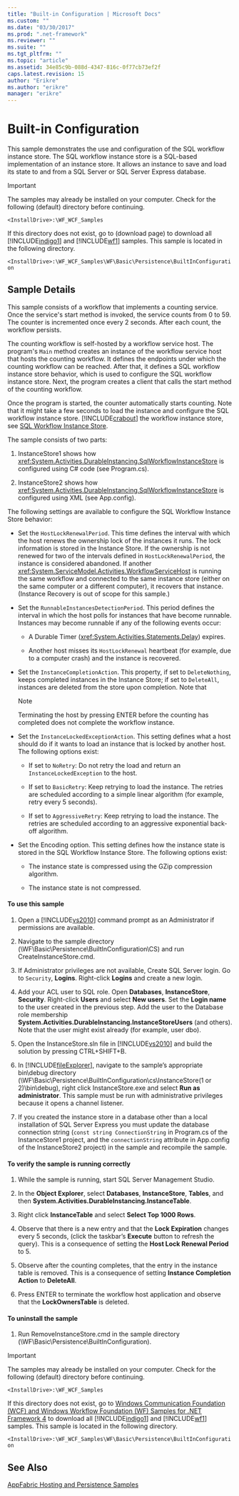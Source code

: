 ```yaml
---
title: "Built-in Configuration | Microsoft Docs"
ms.custom: ""
ms.date: "03/30/2017"
ms.prod: ".net-framework"
ms.reviewer: ""
ms.suite: ""
ms.tgt_pltfrm: ""
ms.topic: "article"
ms.assetid: 34e85c9b-088d-4347-816c-0f77cb73ef2f
caps.latest.revision: 15
author: "Erikre"
ms.author: "erikre"
manager: "erikre"
---
```

# Built-in Configuration
This sample demonstrates the use and configuration of the SQL workflow instance store. The SQL workflow instance store is a SQL-based implementation of an instance store. It allows an instance to save and load its state to and from a SQL Server or SQL Server Express database.  
  
> [!IMPORTANT]
>  The samples may already be installed on your computer. Check for the following (default) directory before continuing.  
>   
>  `<InstallDrive>:\WF_WCF_Samples`  
>   
>  If this directory does not exist, go to (download page) to download all [!INCLUDE[indigo1](../../../../includes/indigo1-md.md)] and [!INCLUDE[wf1](../../../../includes/wf1-md.md)] samples. This sample is located in the following directory.  
>   
>  `<InstallDrive>:\WF_WCF_Samples\WF\Basic\Persistence\BuiltInConfiguration`  
  
## Sample Details  
 This sample consists of a workflow that implements a counting service. Once the service's start method is invoked, the service counts from 0 to 59. The counter is incremented once every 2 seconds. After each count, the workflow persists.  
  
 The counting workflow is self-hosted by a workflow service host. The program's `Main` method creates an instance of the workflow service host that hosts the counting workflow. It defines the endpoints under which the counting workflow can be reached. After that, it defines a SQL workflow instance store behavior, which is used to configure the SQL workflow instance store. Next, the program creates a client that calls the start method of the counting workflow.  
  
 Once the program is started, the counter automatically starts counting. Note that it might take a few seconds to load the instance and configure the SQL workflow instance store. [!INCLUDE[crabout](../../../../includes/crabout-md.md)] the workflow instance store, see [SQL Workflow Instance Store](../../../../docs/framework/windows-workflow-foundation/sql-workflow-instance-store.md).  
  
 The sample consists of two parts:  
  
1.  InstanceStore1 shows how <xref:System.Activities.DurableInstancing.SqlWorkflowInstanceStore> is configured using C# code (see Program.cs).  
  
2.  InstanceStore2 shows how <xref:System.Activities.DurableInstancing.SqlWorkflowInstanceStore> is configured using XML (see App.config).  
  
 The following settings are available to configure the SQL Workflow Instance Store behavior:  
  
-   Set the `HostLockRenewalPeriod`. This time defines the interval with which the host renews the ownership lock of the instances it runs. The lock information is stored in the Instance Store. If the ownership is not renewed for two of the intervals defined in `HostLockRenewalPeriod`, the instance is considered abandoned. If another <xref:System.ServiceModel.Activities.WorkflowServiceHost> is running the same workflow and connected to the same instance store (either on the same computer or a different computer), it recovers that instance. (Instance Recovery is out of scope for this sample.)  
  
-   Set the `RunnableInstancesDetectionPeriod`. This period defines the interval in which the host polls for instances that have become runnable. Instances may become runnable if any of the following events occur:  
  
    -   A Durable Timer (<xref:System.Activities.Statements.Delay>) expires.  
  
    -   Another host misses its `HostLockRenewal` heartbeat (for example, due to a computer crash) and the instance is recovered.  
  
-   Set the `InstanceCompletionAction`. This property, if set to `DeleteNothing`, keeps completed instances in the Instance Store; if set to `DeleteAll`, instances are deleted from the store upon completion. Note that  
  
    > [!NOTE]
    >  Terminating the host by pressing ENTER before the counting has completed does not complete the workflow instance.  
  
-   Set the `InstanceLockedExceptionAction`. This setting defines what a host should do if it wants to load an instance that is locked by another host. The following options exist:  
  
    -   If set to `NoRetry`: Do not retry the load and return an `InstanceLockedException` to the host.  
  
    -   If set to `BasicRetry`: Keep retrying to load the instance. The retries are scheduled according to a simple linear algorithm (for example, retry every 5 seconds).  
  
    -   If set to `AggressiveRetry`: Keep retrying to load the instance. The retries are scheduled according to an aggressive exponential back-off algorithm.  
  
-   Set the Encoding option. This setting defines how the instance state is stored in the SQL Workflow Instance Store. The following options exist:  
  
    -   The instance state is compressed using the GZip compression algorithm.  
  
    -   The instance state is not compressed.  
  
#### To use this sample  
  
1.  Open a [!INCLUDE[vs2010](../../../../includes/vs2010-md.md)] command prompt as an Administrator if permissions are available.  
  
2.  Navigate to the sample directory (\WF\Basic\Persistence\BuiltInConfiguration\CS) and run CreateInstanceStore.cmd.  
  
3.  If Administrator privileges are not available, Create SQL Server login. Go to `Security`, **Logins**. Right-click **Logins** and create a new login.  
  
4.  Add your ACL user to SQL role. Open **Databases**, **InstanceStore**, **Security**. Right-click **Users** and select **New users**. Set the **Login name** to the user created in the previous step. Add the user to the Database role membership **System.Activities.DurableInstancing.InstanceStoreUsers** (and others). Note that the user might exist already (for example, user dbo).  
  
5.  Open the InstanceStore.sln file in [!INCLUDE[vs2010](../../../../includes/vs2010-md.md)] and build the solution by pressing CTRL+SHIFT+B.  
  
6.  In [!INCLUDE[fileExplorer](../../../../includes/fileexplorer-md.md)], navigate to the sample’s appropriate bin\debug directory (\WF\Basic\Persistence\BuiltInConfiguration\cs\InstanceStore(1 or 2)\bin\debug), right click InstanceStore.exe and select **Run as administrator**. This sample must be run with administrative privileges because it opens a channel listener.  
  
7.  If you created the instance store in a database other than a local installation of SQL Server Express you must update the database connection string (`const string ConnectionString` in Program.cs of the InstanceStore1 project, and the `connectionString` attribute in App.config of the InstanceStore2 project) in the sample and recompile the sample.  
  
#### To verify the sample is running correctly  
  
1.  While the sample is running, start SQL Server Management Studio.  
  
2.  In the **Object Explorer**, select **Databases**, **InstanceStore**, **Tables**, and then **System.Activities.DurableInstancing.InstanceTable**.  
  
3.  Right click **InstanceTable** and select **Select Top 1000 Rows**.  
  
4.  Observe that there is a new entry and that the **Lock Expiration** changes every 5 seconds, (click the taskbar’s **Execute** button to refresh the query). This is a consequence of setting the **Host Lock Renewal Period** to 5.  
  
5.  Observe after the counting completes, that the entry in the instance table is removed. This is a consequence of setting **Instance Completion Action** to **DeleteAll**.  
  
6.  Press ENTER to terminate the workflow host application and observe that the **LockOwnersTable** is deleted.  
  
#### To uninstall the sample  
  
1.  Run RemoveInstanceStore.cmd in the sample directory (\WF\Basic\Persistence\BuiltInConfiguration).  
  
> [!IMPORTANT]
>  The samples may already be installed on your computer. Check for the following (default) directory before continuing.  
>   
>  `<InstallDrive>:\WF_WCF_Samples`  
>   
>  If this directory does not exist, go to [Windows Communication Foundation (WCF) and Windows Workflow Foundation (WF) Samples for .NET Framework 4](http://go.microsoft.com/fwlink/?LinkId=150780) to download all [!INCLUDE[indigo1](../../../../includes/indigo1-md.md)] and [!INCLUDE[wf1](../../../../includes/wf1-md.md)] samples. This sample is located in the following directory.  
>   
>  `<InstallDrive>:\WF_WCF_Samples\WF\Basic\Persistence\BuiltInConfiguration`  
  
## See Also  
 [AppFabric Hosting and Persistence Samples](http://go.microsoft.com/fwlink/?LinkId=193961)